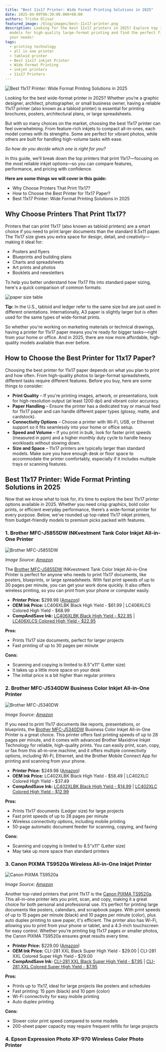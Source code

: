 ```yaml
---
title: "Best 11x17 Printer: Wide Format Printing Solutions in 2025"
date: 2025-04-09T06:39:00.000+08:00
authors: Trisha Olivar
featured_image: /blog/images/best-11x17-printer.png
description: Looking for the best 11x17 printers in 2025? Explore top inkjet
  models for high-quality large-format printing and find the perfect fit for
  your needs!
tags:
  - printing technology
  - all in one printer
  - tabloid printer
  - Best 11x17 inkjet Printer
  - Wide Format Printing
  - inkjet printers
  - 11x17 Printers
---
```

![Best 11x17 Printer: Wide Format Printing Solutions in 2025](/blog/images/best-11x17-printer.png "Best 11x17 Printer: Wide Format Printing Solutions in 2025")

Looking for the best wide-format printer in 2025? Whether you’re a graphic designer, architect, photographer, or small business owner, having a reliable 11x17 printer (also known as a tabloid printer) is essential for printing brochures, posters, architectural plans, or large spreadsheets.

But with so many choices on the market, choosing the best 11x17 printer can feel overwhelming. From feature-rich inkjets to compact all-in-ones, each model comes with its strengths. Some are perfect for vibrant photos, while others are built for handling high-volume tasks with ease.

*So how do you decide which one is right for you?*

In this guide, we’ll break down the top printers that print 11x17—focusing on the most reliable inkjet options—so you can compare features, performance, and pricing with confidence.

**Here are some things we will cover in this guide:**

* Why Choose Printers That Print 11x17?
* How to Choose the Best Printer for 11x17 Paper?
* Best 11x17 Printer: Wide Format Printing Solutions in 2025

## **Why Choose Printers That Print 11x17?**

Printers that can print 11x17 (also known as tabloid printers) are a smart choice if you need to print larger documents than the standard 8.5x11 paper. The 11x17 size gives you extra space for design, detail, and creativity—making it ideal for:

* Posters and flyers
* Blueprints and building plans
* Charts and spreadsheets
* Art prints and photos
* Booklets and newsletters

To help you better understand how 11x17 fits into standard paper sizing, here's a quick comparison of common formats:

![paper size table](/blog/images/paper-size-table.png "paper size table")

**Tip:** In the U.S., tabloid and ledger refer to the same size but are just used in different orientations. Internationally, A3 paper is slightly larger but is often used for the same types of wide-format prints.

So whether you're working on marketing materials or technical drawings, having a printer for 11x17 paper means you're ready for bigger tasks—right from your home or office. And in 2025, there are now more affordable, high-quality models available than ever before.

## **How to Choose the Best Printer for 11x17 Paper?**

Choosing the best printer for 11x17 paper depends on what you plan to print and how often. From high-quality photos to large-format spreadsheets, different tasks require different features. Before you buy, here are some things to consider:

* **Print Quality** – If you're printing images, artwork, or presentations, look for high-resolution output (at least 1200 dpi) and vibrant color accuracy.
* **Paper Handling** – Ensure the printer has a dedicated tray or manual feed for 11x17 paper and can handle different paper types (glossy, matte, and cardstock).
* **Connectivity Options** – Choose a printer with Wi-Fi, USB, or Ethernet support so it fits seamlessly into your home or office setup.
* **Speed and Volume** – If you print in bulk, look for faster print speeds (measured in ppm) and a higher monthly duty cycle to handle heavy workloads without slowing down.
* **Size and Space** – 11x17 printers are typically larger than standard models. Make sure you have enough desk or floor space to accommodate the printer comfortably, especially if it includes multiple trays or scanning features.

## **Best 11x17 Printer: Wide Format Printing Solutions in 2025**

Now that we know what to look for, it’s time to explore the best 11x17 printer options available in 2025. Whether you need crisp graphics, bold color prints, or efficient everyday performance, there’s a wide-format printer for every purpose. Below, we’ve rounded up top-rated 11x17 inkjet printers, from budget-friendly models to premium picks packed with features.

### **1. Brother MFC-J5855DW INKvestment Tank Color Inkjet All-in-One Printer**

![Brother MFC-J5855DW](/blog/images/brother-mfc-j5855dw.png "Brother MFC-J5855DW")

*Image Source: [Amazon](https://www.amazon.com/dp/B09XSHJP86?tag=azonsite02-20&th=1)*

The [Brother MFC-J5855DW](https://www.compandsave.com/brother/mfc/mfc-j5855dw-ink-cartridges) INKvestment Tank Color Inkjet All-in-One Printer is perfect for anyone who needs to print 11x17 documents, like posters, blueprints, or large spreadsheets. With fast print speeds of up to 30 pages per minute, you can get your work done quickly. It also offers wireless printing, so you can print from your phone or computer easily.

* **Printer Price:** $299.98 ([Amazon](https://www.amazon.com/dp/B09XSHJP86?tag=azonsite02-20&th=1))
* **OEM Ink Price:** LC406XLBK Black High Yield - $61.99 | LC406XLCS Colored High Yield - $68.99
* **CompAndSave Ink:** [LC406XLBK Black High Yield - $22.95](https://www.compandsave.com/brother/lc406xl-ink-cartridges/lc406xlbk-black) | [LC406XLCS Colored High Yield - $22.95](https://www.compandsave.com/brother/lc406xl-ink-cartridges/lc406xlc-cyan)

**Pros:**

* Prints 11x17 size documents, perfect for larger projects
* Fast printing of up to 30 pages per minute

**Cons:**

* Scanning and copying is limited to 8.5"x11" (Letter size)
* It takes up a little more space on your desk
* The initial price is a bit higher than regular printers

### **2. Brother MFC-J5340DW Business Color Inkjet All-in-One Printer**

![Brother MFC-J5340DW](/blog/images/brother-mfc-j5340dw.png "Brother MFC-J5340DW")

*Image Source: [Amazon](https://www.amazon.com/dp/B0BKTY55VY?tag=azonsite02-20&th=1)*

If you need to print 11x17 documents like reports, presentations, or blueprints, the [Brother MFC-J5340DW](https://www.compandsave.com/brother/mfc/j5340dw-ink-cartridges) Business Color Inkjet All-in-One Printer is a great choice. This printer offers fast printing speeds of up to 28 pages per minute, and it comes with advanced Brother Maxidrive Inkjet Technology for reliable, high-quality prints. You can easily print, scan, copy, or fax from this all-in-one machine, and it offers multiple connectivity options, including Wi-Fi, Ethernet, and the Brother Mobile Connect App for printing and scanning from your phone.

* **Printer Price:** $249.98 ([Amazon](https://www.amazon.com/dp/B0BKTY55VY?tag=azonsite02-20&th=1))
* **OEM Ink Price:** LC402XLBK Black High Yield - $58.49 | LC402XLC Colored High Yield - $37.49
* **CompAndSave Ink:** [LC402XLBK Black High Yield - $14.99](https://www.compandsave.com/brother/lc402xl-ink-cartridges/lc402xlbk-black) | [LC402XLC Colored High Yield - $12.99](https://www.compandsave.com/brother/lc402xl-ink-cartridges/lc402xlc-cyan)

**Pros:**

* Prints 11x17 documents (Ledger size) for large projects
* Fast print speeds of up to 28 pages per minute
* Wireless connectivity options, including mobile printing
* 50-page automatic document feeder for scanning, copying, and faxing

**Cons:**

* Scanning and copying is limited to 8.5"x11" (Letter size)
* May take up more space than standard printers

### **3. Canon PIXMA TS9520a Wireless All-in-One Inkjet Printer**

![Canon PIXMA TS9520a](/blog/images/canon-pixma-ts9520a.png "Canon PIXMA TS9520a")

*Image Source: [Amazon](https://www.amazon.com/dp/B0CX67X7XG?tag=azonsite02-20)*

Another top-rated printers that print 11x17 is the [Canon PIXMA TS9520a](https://www.compandsave.com/canon/pixma/ts9520a-ink-cartridges). This all-in-one printer lets you print, scan, and copy, making it a great choice for both personal and professional use. It’s perfect for printing large documents like posters, calendars, and scrapbook pages. With print speeds of up to 15 pages per minute (black) and 10 pages per minute (color), plus auto duplex printing to save paper, it's efficient. The printer also has Wi-Fi, allowing you to print from your phone or tablet, and a 4.3-inch touchscreen for easy control. Whether you’re printing big 11x17 pages or smaller photos, the Canon PIXMA TS9520a ensures great results every time.

* **Printer Price:** $229.00 ([Amazon](https://www.amazon.com/dp/B0CX67X7XG?tag=azonsite02-20))
* **OEM Ink Price:** CLI-281 XXL Black Super High Yield - $29.00 | CLI-281 XXL Colored Super High Yield - $29.00
* **CompAndSave Ink:** [CLI-281 XXL Black Super High Yield - $7.95](https://www.compandsave.com/canon/280-281-xxl-ink-cartridges/cli-281xxl-black) | [CLI-281 XXL Colored Super High Yield - $7.95](https://www.compandsave.com/canon/280-281-xxl-ink-cartridges/cli-281xxl-cyan)

**Pros:**

* Prints up to 11x17, ideal for large projects like posters and schedules
* Fast printing: 15 ppm (black) and 10 ppm (color)
* Wi-Fi connectivity for easy mobile printing
* Auto duplex printing

**Cons:**

* Slower color print speed compared to some models
* 200-sheet paper capacity may require frequent refills for large projects

### **4. Epson Expression Photo XP-970 Wireless Color Photo Printer**


![]()
